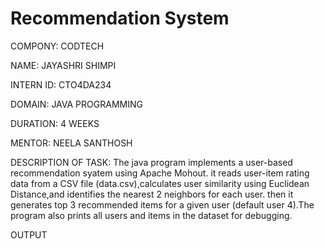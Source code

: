 # Recommendation System

COMPONY: CODTECH

NAME: JAYASHRI SHIMPI

INTERN ID: CTO4DA234

DOMAIN: JAVA PROGRAMMING

DURATION: 4 WEEKS

MENTOR: NEELA SANTHOSH 

DESCRIPTION OF TASK: The java program implements a user-based recommendation syatem using Apache Mohout.
it reads user-item rating data from a CSV file (data.csv),calculates user similarity using Euclidean Distance,and identifies the nearest 2 neighbors for each user.
then it generates top 3 recommended items for a given user (default user 4).The program also prints all users and items in the dataset for debugging.

OUTPUT
